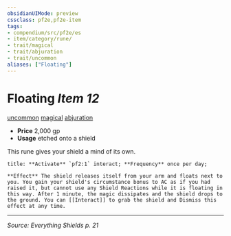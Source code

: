 ```yaml
---
obsidianUIMode: preview
cssclass: pf2e,pf2e-item
tags:
- compendium/src/pf2e/es
- item/category/rune/
- trait/magical
- trait/abjuration
- trait/uncommon
aliases: ["Floating"]
---
```

# Floating *Item 12*  
 [uncommon](uncommon.md) [magical](magical.md)  [abjuration](abjuration.md) 

- **Price** 2,000 gp
- **Usage** etched onto a shield

This rune gives your shield a mind of its own.

```ad-embed-ability
title: **Activate** `pf2:1` interact; **Frequency** once per day; 

**Effect** The shield releases itself from your arm and floats next to you. You gain your shield's circumstance bonus to AC as if you had raised it, but cannot use any Shield Reactions while it is floating in this way. After 1 minute, the magic dissipates and the shield drops to the ground. You can [[Interact]] to grab the shield and Dismiss this effect at any time.
```

---
*Source: Everything Shields p. 21*